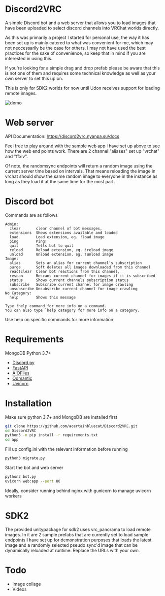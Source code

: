 # Discord2VRC

A simple Discord bot and a web server that allows you to load images that have been uploaded to select discord channels into VRChat worlds directly. 

As this was primarily a project I started for personal use, the way it has been set up is mainly catered to what was convenient for me, which may not neccessarily be the case for others. I may not have used the best practices for the sake of convenience, so keep that in mind if you are interested in using this. 

If you're looking for a simple drag and drop prefab please be aware that this is not one of them and requires some technical knowledge as well as your own server to set this up on.

This is only for SDK2 worlds for now until Udon receives support for loading remote images. 

![demo](https://nyanpa.su/i/rC6o1rMW.gif)

# Web server 

API Documentation: https://discord2vrc.nyanpa.su/docs

Feel free to play around with the sample web app I have set up above to see how the web end points work. 
There are 2 channel "aliases" set up "vrchat" and "ffxiv".

Of note, the randomsync endpoints will return a random image using the current server time based on intervals.
That means reloading the image in vrchat should show the same random image to everyone in the instance as long as they load it at the same time for the most part.

# Discord bot

Commands are as follows
```
Admin:
  clear       clear channel of bot messages,
  extensions  Shows extensions available and loaded
  load        Load extension, eg. !load image
  ping        Ping!
  quit        Tells bot to quit
  reload      Reload extension, eg. !reload image
  unload      Unload extension, eg. !unload image
Image:
  alias       Sets an alias for current channel's subscription
  purge       Soft deletes all images downloaded from this channel
  reactclear  Clear bot reactions from this channel,
  rescan      Rescans current channel for images if it is subscribed
  status      Shows current channels subscription status
  subscribe   Subscribe current channel for image crawling
  unsubscribe Unsubscribe current channel for image crawling
No Category:
  help        Shows this message

Type !help command for more info on a command.
You can also type `help category for more info on a category.
```
Use help on specific commands for more information

# Requirements

MongoDB
Python 3.7+
  - [Discord.py](https://github.com/Rapptz/discord.py)
  - [FastAPI](https://github.com/tiangolo/fastapi)
  - [AIOFiles](https://github.com/Tinche/aiofiles)
  - [Odmantic](https://github.com/art049/odmantic)
  - [Uvicorn](https://github.com/encode/uvicorn)


# Installation

Make sure python 3.7+ and MongoDB are installed first

```bash
git clone https://github.com/acertainbluecat/Discord2VRC.git
cd Discord2VRC
python3 -m pip install -r requirements.txt
cd app
```
Fill up config.ini with the relevant information before running 
```bash
python3 migrate.py
```
Start the bot and web server
```bash
python3 bot.py
uvicorn web:app --port 80
```
Ideally, consider running behind nginx with gunicorn to manage uvicorn workers


# SDK2

The provided unitypackage for sdk2 uses vrc_panorama to load remote images. In it are 2 sample prefabs that are currently set to load sample endpoints I have set up for demonstration purposes that loads the latest image and a randomly selected pseudo sync'd image that can be dynamically reloaded at runtime. Replace the URLs with your own. 

# Todo

  - Image collage
  - Videos